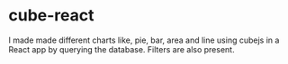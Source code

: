 # cube-react

I made made different charts like, pie, bar, area and line using cubejs in a React app by querying the database. Filters are also present.
